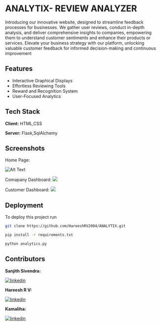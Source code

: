 
# ANALYTIX- REVIEW ANALYZER

Introducing our innovative website, designed to streamline feedback processes for businesses. We gather user reviews, conduct in-depth analysis, and deliver comprehensive insights to companies, empowering them to understand customer sentiments and enhance their products or services. Elevate your business strategy with our platform, unlocking valuable customer feedback for informed decision-making and continuous improvement

## Features

- Interactive Graphical Displays
- Effortless Reviewing Tools
- Reward and Recognition System
- User-Focused Analytics


## Tech Stack

**Client:** HTML,CSS

**Server:** Flask,SqlAlchemy


## Screenshots

Home Page:

![Alt Text](https://blogger.googleusercontent.com/img/b/R29vZ2xl/AVvXsEjacVZOh4gr5EEoO8ZkORAXp8F7frg3e2G1FtZ28UzkpeRxN4o1v-L-Jftp7J2tCS9rFDe2C4tawvZMudPnk8WJibH9PaKAZWCFIu1A-A1FkEjxbe29WHcQPvfjhZHrfmZsb_QMQjI0IRnzW3jlMY2ij9XTgGcDe6yIeTByHrjJ1kWVMVnTDkK54pFzQ_0/s1918/Screenshot%202024-01-12%20184025.png)


Comapany Dashboard:
![](https://blogger.googleusercontent.com/img/b/R29vZ2xl/AVvXsEjt2G35ljhX1jXC5bZ_v6athzsCSkeliZ4CMSJWYiYlmWanE0G06nCRNdk3AlFfRMrdHTtfpL0KPU-jwsUAe_rHIEuTGnJCZk-u4eZPtmtXGhwJTVAf-h6a30bpYF70wQfCbdsKGYdjoa04rng8zTebfi7sWk4GkysPByzF8gM2eW-ExGFMfDY4znXTdOo/s1898/Screenshot%202024-01-12%20193701.png)





Customer Dashboard:
![](https://blogger.googleusercontent.com/img/b/R29vZ2xl/AVvXsEhWqWS8_Rnm9NGctKLVkN2UdX4IO9XSvsS5oTLzvXY-K3vnS1tPydU5yugJ-4qFiL01nBfePROeHQbYW-PFoj7VheVX6wWyUBQQr_np0yqyStIcMisRwPG6Y-2VFYutYxnpFJF_2nJz99mpIfjJ0JHvAAKsOiHBD9SHzhuc5nngMnBmZJWjpjN2LX6tWec/s1896/Screenshot%202024-01-12%20193107.png)
## Deployment

To deploy this project run

```bash
git clone https://github.com/HareeshRV2004/ANALYTIX.git  
```

```bash
pip install -r requirements.txt
```

```bash
python analytics.py
```


## Contributors

**Sanjith Sivendra:**

[![linkedin](https://img.shields.io/badge/linkedin-0A66C2?style=for-the-badge&logo=linkedin&logoColor=white)](https://www.linkedin.com/in/sanjith-sivendra-k-0712a326b/)

**Hareesh R V:**

[![linkedin](https://img.shields.io/badge/linkedin-0A66C2?style=for-the-badge&logo=linkedin&logoColor=white)](https://www.linkedin.com/in/hareesh-r-v-674522255/)

**Kamaliha:**

[![linkedin](https://img.shields.io/badge/linkedin-0A66C2?style=for-the-badge&logo=linkedin&logoColor=white)](https://www.linkedin.com/in/kamaliha-m-b-8b557b259/)
